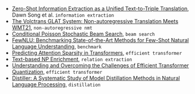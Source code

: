 
- [Zero-Shot Information Extraction as a Unified Text-to-Triple Translation](https://arxiv.org/pdf/2109.11171.pdf), Dawn Song et al. `information extraction`
- [The Volctrans GLAT System: Non-autoregressive Translation Meets WMT21](https://arxiv.org/pdf/2109.11247.pdf), `non-autoregressive nmt`
- [Conditional Poisson Stochastic Beam Search](https://arxiv.org/pdf/2109.11034.pdf), `beam search`
- [FewNLU: Benchmarking State-of-the-Art Methods for Few-Shot Natural Language Understanding](https://arxiv.org/pdf/2109.12742.pdf), `benchmark`
- [Predicting Attention Sparsity in Transformers](https://arxiv.org/pdf/2109.12188.pdf), `efficient transformer`
- [Text-based NP Enrichment](https://arxiv.org/pdf/2109.12085.pdf), `relation extraction`
- [Understanding and Overcoming the Challenges of Efficient Transformer Quantization](https://arxiv.org/pdf/2109.12948.pdf), `efficient transformer`
- [Distiller: A Systematic Study of Model Distillation Methods in Natural Language Processing](https://arxiv.org/pdf/2109.11105.pdf), `distillation`
